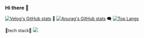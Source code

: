 ### Hi there 👋

<!--
**jiuumm/jiuumm** is a ✨ _special_ ✨ repository because its `README.md` (this file) appears on your GitHub profile.

Here are some ideas to get you started:

- 🔭 I’m currently working on ...
- 🌱 I’m currently learning ...
- 👯 I’m looking to collaborate on ...
- 🤔 I’m looking for help with ...
- 💬 Ask me about ...
- 📫 How to reach me: ...
- 😄 Pronouns: ...
- ⚡ Fun fact: ...
-->


[![Velog's GitHub stats](https://velog-readme-stats.vercel.app/api?name=벨로그아이디)](https://velog.io/@dbwldud630/posts)
👑
[![Anurag's GitHub stats](https://github-readme-stats.vercel.app/api?username=jiuumm)](https://github.com/anuraghazra/github-readme-stats)
🗨️
[![Top Langs](https://github-readme-stats.vercel.app/api/top-langs/?username=jiuumm)](https://github.com/anuraghazra/github-readme-stats)

🔧tech stack🔧
<img src="https://img.shields.io/badge/Python-#3776AB?style=flat-square&logo=Python&logoColor=white"/></a>
